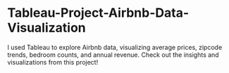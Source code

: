 # Tableau-Project-Airbnb-Data-Visualization
I used Tableau to explore Airbnb data, visualizing average prices, zipcode trends, bedroom counts, and annual revenue. Check out the insights and visualizations from this project!

